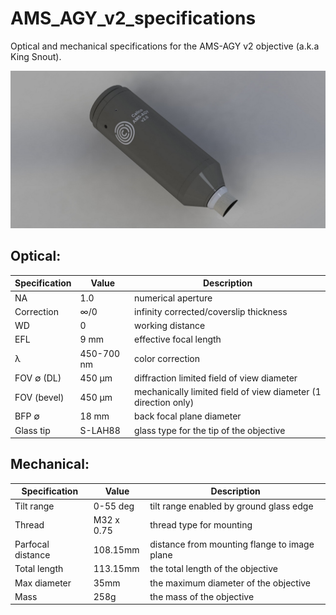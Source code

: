 # AMS_AGY_v2_specifications
Optical and mechanical specifications for the AMS-AGY v2 objective (a.k.a King Snout).

![social_preview](https://github.com/amsikking/AMS_AGY_v2_specifications/blob/main/social_preview.png)

## Optical:
|Specification |Value      |Description                                                     |
|-             |-          |-                                                               |
|NA            |1.0        |numerical aperture                                              |
|Correction    |∞/0        |infinity corrected/coverslip thickness                          |
|WD            |0          |working distance                                                |
|EFL           |9 mm       |effective focal length                                          |
|λ             |450-700 nm |color correction                                                |
|FOV ∅ (DL)    |450 μm     |diffraction limited field of view diameter                      |
|FOV (bevel)   |450 μm     |mechanically limited field of view diameter (1 direction only)  |
|BFP ∅         |18 mm      |back focal plane diameter                                       |
|Glass tip     |S-LAH88    |glass type for the tip of the objective                         |

## Mechanical:
|Specification     |Value      |Description                                   |
|-                 |-          |-                                             |
|Tilt range        |0-55 deg   |tilt range enabled by ground glass edge       |
|Thread            |M32 x 0.75 |thread type for mounting                      |
|Parfocal distance |108.15mm   |distance from mounting flange to image plane  |
|Total length      |113.15mm   |the total length of the objective             |
|Max diameter      |35mm       |the maximum diameter of the objective         |
|Mass              |258g       |the mass of the objective                     |
